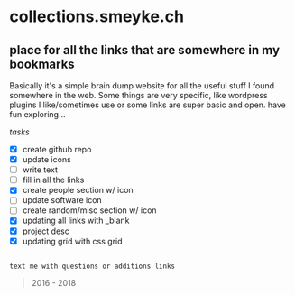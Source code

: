 # collections.smeyke.ch

## place for all the links that are somewhere in my bookmarks

Basically it's a simple brain dump website for all the useful stuff I found somewhere in the web. Some things are very specific, like wordpress plugins I like/sometimes use or some links are super basic and open. have fun exploring…


*tasks*
- [x] create github repo
- [x] update icons
- [ ] write text
- [ ] fill in all the links
- [x] create people section w/ icon
- [ ] update software icon
- [ ] create random/misc section w/ icon
- [x] updating all links with _blank
- [x] project desc
- [x] updating grid with css grid

```

text me with questions or additions links

```

> 2016 - 2018
